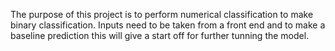 The purpose of this project is to perform numerical classification to make binary classification. Inputs need to be taken from a front end and to make a baseline prediction this will give a start off for further tunning the model.